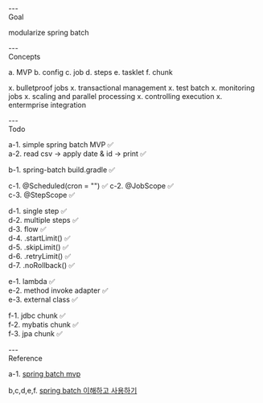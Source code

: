 ---\
Goal


modularize spring batch



---\
Concepts


a. MVP
b. config
c. job
d. steps
e. tasklet
f. chunk

x. bulletproof jobs
x. transactional management
x. test batch
x. monitoring jobs
x. scaling and parallel processing
x. controlling execution
x. entermprise integration



---\
Todo


a-1. simple spring batch MVP :white_check_mark:\
a-2. read csv -> apply date & id -> print :white_check_mark:

b-1. spring-batch build.gradle :white_check_mark:

c-1. @Scheduled(cron = "") :white_check_mark:
c-2. @JobScope :white_check_mark:\
c-3. @StepScope :white_check_mark:

d-1. single step :white_check_mark:\
d-2. multiple steps :white_check_mark:\
d-3. flow :white_check_mark:\
d-4. .startLimit() :white_check_mark:\
d-5. .skipLimit() :white_check_mark:\
d-6. .retryLimit() :white_check_mark:\
d-7. .noRollback() :white_check_mark:

e-1. lambda :white_check_mark:\
e-2. method invoke adapter :white_check_mark:\
e-3. external class :white_check_mark:

f-1. jdbc chunk :white_check_mark:\
f-2. mybatis chunk :white_check_mark:\
f-3. jpa chunk :white_check_mark:

---\
Reference


a-1. [spring batch mvp](https://github.com/warpgate3/spring-batch-tistory)

b,c,d,e,f. [spring batch 이해하고 사용하기](https://khj93.tistory.com/entry/Spring-Batch%EB%9E%80-%EC%9D%B4%ED%95%B4%ED%95%98%EA%B3%A0-%EC%82%AC%EC%9A%A9%ED%95%98%EA%B8%B0)
